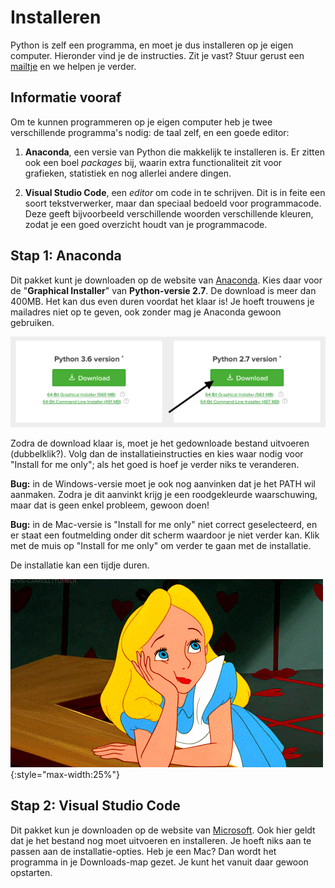 # Installeren

Python is zelf een programma, en moet je dus installeren op je eigen computer. Hieronder vind je de instructies. Zit je vast? Stuur gerust een [mailtje](mailto:progns@mprog.nl) en we helpen je verder.

## Informatie vooraf

Om te kunnen programmeren op je eigen computer heb je twee verschillende programma's nodig: de taal zelf, en een goede editor:

1. **Anaconda**, een versie van Python die makkelijk te installeren is. Er zitten ook een boel *packages* bij, waarin extra functionaliteit zit voor grafieken, statistiek en nog allerlei andere dingen.

2. **Visual Studio Code**, een *editor* om code in te schrijven. Dit is in feite een soort tekstverwerker, maar dan speciaal bedoeld voor programmacode. Deze geeft bijvoorbeeld verschillende woorden verschillende kleuren, zodat je een goed overzicht houdt van je programmacode.

## Stap 1: Anaconda

Dit pakket kunt je downloaden op de website van [Anaconda](https://www.anaconda.com/download/). Kies daar voor de "**Graphical Installer**" van **Python-versie 2.7**. De download is meer dan 400MB. Het kan dus even duren voordat het klaar is! Je hoeft trouwens je mailadres niet op te geven, ook zonder mag je Anaconda gewoon gebruiken.

![Kies de "Graphical installer" van Python 2.7](download.png)

Zodra de download klaar is, moet je het gedownloade bestand uitvoeren (dubbelklik?). Volg dan de installatieinstructies en kies waar nodig voor "Install for me only"; als het goed is hoef je verder niks te veranderen.

**Bug:** in de Windows-versie moet je ook nog aanvinken dat je het PATH wil aanmaken. Zodra je dit aanvinkt krijg je een roodgekleurde waarschuwing, maar dat is geen enkel probleem, gewoon doen!

**Bug:** in de Mac-versie is "Install for me only" niet correct geselecteerd, en er staat een foutmelding onder dit scherm waardoor je niet verder kan. Klik met de muis op "Install for me only" om verder te gaan met de installatie.

De installatie kan een tijdje duren.

![](wait2.gif){:style="max-width:25%"}

## Stap 2: Visual Studio Code

Dit pakket kun je downloaden op de website van [Microsoft](https://code.visualstudio.com/). Ook hier geldt dat je het bestand nog moet uitvoeren en installeren. Je hoeft niks aan te passen aan de installatie-opties. Heb je een Mac? Dan wordt het programma in je Downloads-map gezet. Je kunt het vanuit daar gewoon opstarten.
